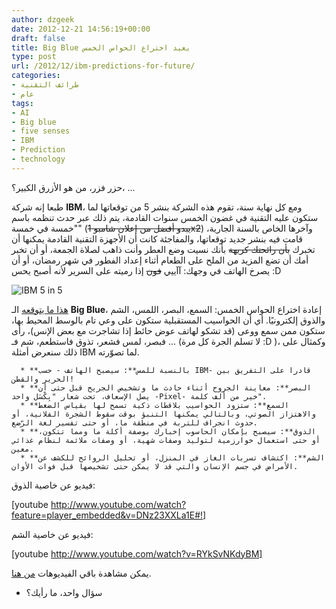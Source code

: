 ```yaml
---
author: dzgeek
date: 2012-12-21 14:56:19+00:00
draft: false
title: Big Blue يعيد اختراع الحواس الخمس
type: post
url: /2012/12/ibm-predictions-for-future/
categories:
- طرائف التقنية
- عام
tags:
- AI
- Big blue
- five senses
- IBM
- Prediction
- technology
---
```


حزر فزر، من هو الأزرق الكبير؟، ...

طبعا إنه شركة **IBM**، ومع كل نهاية سنة، تقوم هذه الشركة بنشر 5 من توقعاتها لما ستكون عليه التقنية في غضون الخمس سنوات القادمة، يتم ذلك عبر حدث تنظمه باسم "خمسة في خمسة" (<del>يبدو أفضل من إعلان شامبو 1x2</del>) وآخرها الخاص بالسنة الجارية، قامت فيه بنشر جديد توقعاتها، والمفاجئة كانت أن الأجهزة التقنية القادمة يمكنها أن تخبرك <del>بأن رائحتك كريهة</del> بأنك نسيت وضع العطر وأنت ذاهب لصلاة الجمعة، أو أن تخبر أمك أن تضع المزيد من الملح على الطعام أثناء إعداد الفطور في شهر رمضان، أو أن يصرخ الهاتف في وجهك: آآييي <del>فون</del> إذا رميته على السرير ﻷنه أصبح يحس :D


![IBM 5 in 5](https://www.it-scoop.com/wp-content/uploads/2012/12/IBM.png)



[هذا ما يتوقعه](http://www.ibm.com/smarterplanet/us/en/ibm_predictions_for_future/ideas/) الـ **Big Blue**، إعادة اختراع الحواس الخمس: السمع، البصر، اللمس، الشم والذوق إلكترونيًا. أي أن الحواسيب المستقبلية ستكون على وعي تام بالوسط المحيط بها، ستكون ممن سمع ووعى (قد تشكو لهاتف عوض حائط إذا تشاجرت مع بعض الإنس)، رأى فبصر، لمس فشعر، تذوق فاستطعم، شم فـ ... (لا تسلم الجرة كل مرة :D )، وكمثال على ذلك سنعرض أمثلة IBM لما تصوّرته.

<!-- more -->



	  * **بالنسبة للمس**: سيصبح الهاتف - حسب IBM- قادرا على التفريق بين الحرير والقطن!
	  * **البصر**: معاينة الجروح أثناء حادث ما وتشخيص الجريح قبل حتى أن يصل الإسعاف، تحت شعار "بِكْسَل واحد -Pixel- خير من ألف كلمة".
	  * **السمع**: ستزود الحواسيب بلاقطات ذكية تسمح لها بقياس الضغط والاهتزاز الصوتي، وبالتالي يمكنها التنبؤ بوقت سقوط الشجرة الفلانية، أو حدوث انجراف للتربة في منطقة ما، أو حتى تفسير لغة الرّضع.
	  * **الذوق**: سيصبح بإمكان الحاسوب إخبارك بوصفة أكلة ما ومما تتكون، أو حتى استعمال خوارزمية لتوليد وصفات شهية، أو وصفات ملائمة لنظام غذائي معين.
	  * **الشم**: اكتشاف تسربات الغاز في المنزل، أو تحليل الروائح للكشف عن الأمراض في جسم الإنسان والتي قد لا يمكن حتى تشخيصها قبل فوات الأوان.

فيديو عن خاصية الذوق:

[youtube http://www.youtube.com/watch?feature=player_embedded&v=DNz23XXLa1E#!]

فيديو عن خاصية الشم:

[youtube http://www.youtube.com/watch?v=RYkSvNKdyBM]

يمكن مشاهدة باقي الفيديوهات [من هنا](http://www.youtube.com/playlist?list=PLaFe0BJiho2oQoLuxiIIbLWRGWCtxM2zz).

- سؤال واحد، ما رأيك؟
